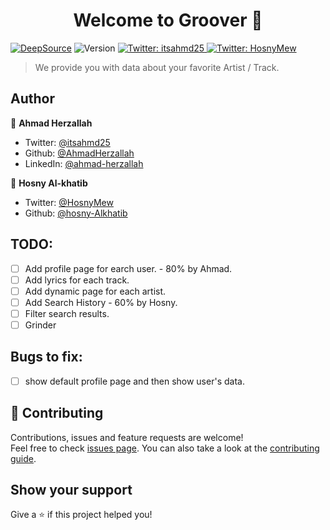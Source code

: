 <h1 align="center">Welcome to Groover 👋</h1>
<p>
<a href="https://deepsource.io/gh/AhmadHerzallah/groover/?ref=repository-badge" target="_blank"><img alt="DeepSource" title="DeepSource" src="https://deepsource.io/gh/AhmadHerzallah/groover.svg/?label=active+issues&show_trend=true"/></a>

  <img alt="Version" src="https://img.shields.io/badge/version-0.1.0-blue.svg?cacheSeconds=2592000" />

  <a href="https://twitter.com/itsahmd25" target="_blank">
    <img alt="Twitter: itsahmd25" src="https://img.shields.io/twitter/follow/itsahmd25.svg?style=social" />
  </a>
  <a href="https://twitter.com/HosnyMew" target="_blank">
    <img alt="Twitter: HosnyMew" src="https://img.shields.io/twitter/follow/HosnyMew.svg?style=social" />
  </a>
</p>

> We provide you with data about your favorite Artist / Track.

## Author

👤 **Ahmad Herzallah**

- Twitter: [@itsahmd25](https://twitter.com/itsahmd25)
- Github: [@AhmadHerzallah](https://github.com/AhmadHerzallah)
- LinkedIn: [@ahmad-herzallah](https://linkedin.com/in/ahmad-herzallah)

👤 **Hosny Al-khatib**

- Twitter: [@HosnyMew](https://twitter.com/HosnyMew)
- Github: [@hosny-Alkhatib](https://github.com/hosny-Alkhatib)

## TODO:

- [ ] Add profile page for earch user. - 80% by Ahmad.
- [ ] Add lyrics for each track.
- [ ] Add dynamic page for each artist.
- [ ] Add Search History - 60% by Hosny.
- [ ] Filter search results.
- [ ] Grinder

## Bugs to fix:

- [ ] show default profile page and then show user's data.

## 🤝 Contributing

Contributions, issues and feature requests are welcome!<br />Feel free to check [issues page](https://github.com/AhmadHerzallah/groover/issues). You can also take a look at the [contributing guide](https://github.com/AhmadHerzallah/groover/blob/master/CONTRIBUTING.md).

## Show your support

Give a ⭐️ if this project helped you!
